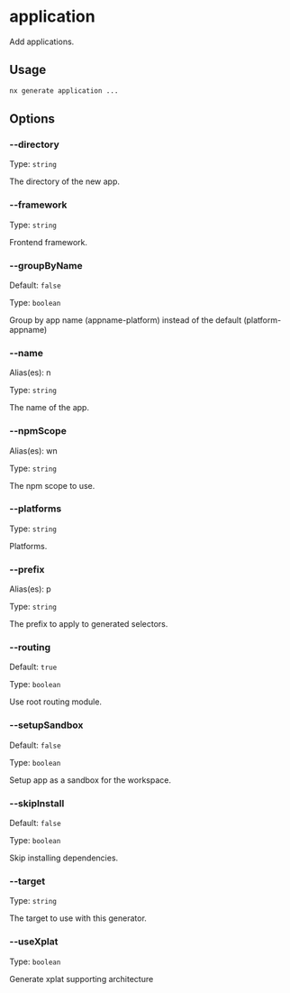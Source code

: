 # application

Add applications.

## Usage

```bash
nx generate application ...

```

## Options

### --directory

Type: `string`

The directory of the new app.

### --framework

Type: `string`

Frontend framework.

### --groupByName

Default: `false`

Type: `boolean`

Group by app name (appname-platform) instead of the default (platform-appname)

### --name

Alias(es): n

Type: `string`

The name of the app.

### --npmScope

Alias(es): wn

Type: `string`

The npm scope to use.

### --platforms

Type: `string`

Platforms.

### --prefix

Alias(es): p

Type: `string`

The prefix to apply to generated selectors.

### --routing

Default: `true`

Type: `boolean`

Use root routing module.

### --setupSandbox

Default: `false`

Type: `boolean`

Setup app as a sandbox for the workspace.

### --skipInstall

Default: `false`

Type: `boolean`

Skip installing dependencies.

### --target

Type: `string`

The target to use with this generator.

### --useXplat

Type: `boolean`

Generate xplat supporting architecture
